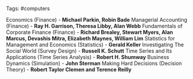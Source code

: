 Tags: #computers 

Economics (Finance) - **Michael Parkin, Robin Bade**
Managerial Accounting (Finance) - **Ray H. Garrison, Theresa Libby, Alan Webb**
Fundamentals of Corporate Finance (Finance) - **Richard Brealey, Stewart Myers, Alan Marcus, Devashis Mitra, Elizabeth Maynes, William Lim** 
Statistics for Management and Economics (Statistics) - **Gerald Keller**
Investigating The Social World (Survey Design) - **Russell K. Schutt**
Time Series and Its Applications (Time Series Analysis) - **Robert H. Shumway**
Business Dynamics (Simulation) - **John Sterman**
Making Hard Decisions (Decision Theory) - **Robert Taylor Clemen and Terence Reilly**

